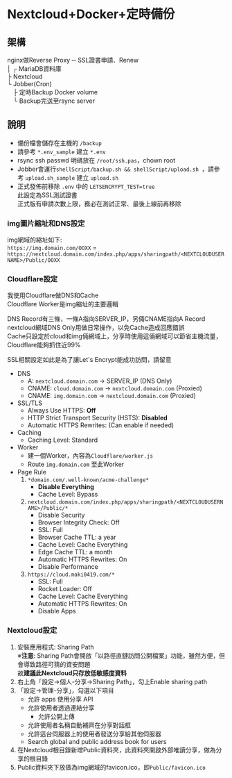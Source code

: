 # Nextcloud+Docker+定時備份

## 架構
nginx做Reverse Proxy ─ SSL證書申請、Renew\
│ ┌ MariaDB資料庫\
├ Nextcloud\
└ Jobber(Cron)\
　├ 定時Backup Docker volume\
　└ Backup完送至rsync server

## 說明
* 備份檔會儲存在主機的 `/backup`
* 請參考 `*.env_sample` 建立 `*.env`
* rsync ssh passwd 明碼放在 `/root/ssh.pas`，chown root
* Jobber會運行`shellScript/backup.sh && shellScript/upload.sh `，請參考 `upload.sh_sample` 建立 `upload.sh`
* 正式發佈前移除 `.env` 中的 `LETSENCRYPT_TEST=true`\
此設定為SSL測試證書\
正式版有申請次數上限，務必在測試正常、最後上線前再移除

### img圖片縮址和DNS設定
img網域的縮址如下:\
`https://img.domain.com/OOXX` = \
`https://nextcloud.domain.com/index.php/apps/sharingpath/<NEXTCLOUDUSERNAME>/Public/OOXX`

### Cloudflare設定
我使用Cloudflare做DNS和Cache\
Cloudflare Worker是img縮址的主要邏輯

DNS Record有三條，一條A指向SERVER_IP，另倆CNAME指向A Record\
nextcloud網域DNS Only用做日常操作，以免Cache造成回應錯誤\
Cache只設定於cloud和img倆網域上，分享時使用這倆網域可以節省主機流量，Cloudflare能夠抓住近99%

SSL相關設定如此是為了讓Let's Encrypt能成功訪問，請留意

* DNS
	* A: `nextcloud.domain.com` → SERVER_IP (DNS Only)
	* CNAME: `cloud.domain.com` → `nextcloud.domain.com` (Proxied)
	* CNAME: `img.domain.com` → `nextcloud.domain.com` (Proxied)
* SSL/TLS
	* Always Use HTTPS: **Off**
	* HTTP Strict Transport Security (HSTS): **Disabled**
	* Automatic HTTPS Rewrites: (Can enable if needed)
* Caching
	* Caching Level: Standard
* Worker
	* 建一個Worker，內容為`Cloudflare/worker.js`
	* Route `img.domain.com` 至此Worker
* Page Rule
	1. `*domain.com/.well-known/acme-challenge*`
		* **Disable Everything**
		* Cache Level: Bypass
	1. `nextcloud.domain.com/index.php/apps/sharingpath/<NEXTCLOUDUSERNAME>/Public/*`
		* Disable Security
		* Browser Integrity Check: Off
		* SSL: Full
		* Browser Cache TTL: a year
		* Cache Level: Cache Everything
		* Edge Cache TTL: a month
		* Automatic HTTPS Rewrites: On
		* Disable Performance
	1. `https://cloud.maki0419.com/*`
		* SSL: Full
		* Rocket Loader: Off
		* Cache Level: Cache Everything
		* Automatic HTTPS Rewrites: On
		* Disable Apps

### Nextcloud設定
1. 安裝應用程式: Sharing Path\
※**注意**: Sharing Path會開啟「以路徑直鏈訪問公開檔案」功能，雖然方便，但會導致路徑可猜的資安問題\
故**建議此Nextcloud只存放低敏感度資料**
1. 右上角「設定→個人-分享→Sharing Path」，勾上Enable sharing path
1. 「設定→管理-分享」，勾選以下項目
	* 允許 apps 使用分享 API
	* 允許使用者透過連結分享
		* 允許公開上傳
	* 允許使用者名稱自動補齊在分享對話框
	* 允許這台伺服器上的使用者發送分享給其他伺服器
	* Search global and public address book for users 
1. 在Nextcloud根目錄新增Public資料夾，此資料夾開啟外部唯讀分享，做為分享的根目錄
1. Public資料夾下放做為img網域的favicon.ico，即`Public/favicon.ico`
